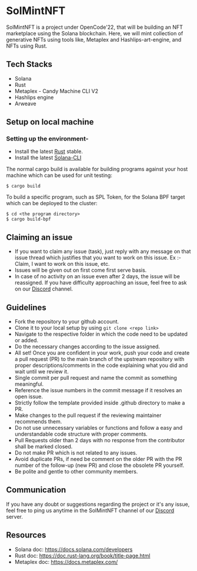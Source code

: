 
# SolMintNFT 

SolMintNFT is a project under OpenCode'22, that will be building an NFT marketplace using the Solana blockchain. Here, we will mint collection of generative NFTs using tools like, Metaplex and Hashlips-art-engine, and NFTs using Rust.

## Tech Stacks
* Solana
* Rust
* Metaplex - Candy Machine CLI V2
* Hashlips engine
* Arweave

## Setup on local machine

### Setting up the environment-
* Install the latest [Rust](https://rustup.rs) stable.
* Install the latest [Solana-CLI](https://docs.solana.com/cli/install-solana-cli-tools)

The normal cargo build is available for building programs against your host machine which can be used for unit testing:
```
$ cargo build
```
To build a specific program, such as SPL Token, for the Solana BPF target which can be deployed to the cluster:
```
$ cd <the program directory>
$ cargo build-bpf
```

## Claiming an issue 
* If you want to claim any issue (task), just reply with any message on that issue thread which justifies that you want to work on this issue. Ex :- Claim, I want to work on this issue, etc. 
* Issues will be given out on first come first serve basis. 
* In case of no activity on an issue even after 2 days, the issue will be reassigned. If you have difficulty approaching an issue, feel free to ask on our [Discord](https://discord.gg/EhkMEZpbuU) channel.

## Guidelines 
* Fork the repository to your github account.
* Clone it to your local setup by using `git clone <repo link>`
* Navigate to the respective folder in which the code need to be updated or added.
* Do the necessary changes according to the issue assigned.
* All set! Once you are confident in your work, push your code and create a pull request (PR) to the main branch of the upstream repository with proper descriptions/comments in the code explaining what you did and wait until we review it.
* Single commit per pull request and name the commit as something meaningful.
* Reference the issue numbers in the commit message if it resolves an open issue.
* Strictly follow the template provided inside .github directory to make a PR.
* Make changes to the pull request if the reviewing maintainer recommends them.
* Do not use unnecessary variables or functions and follow a easy and understandable code structure with proper comments.
* Pull Requests older than 2 days with no response from the contributor shall be marked closed.
* Do not make PR which is not related to any issues.
* Avoid duplicate PRs, if need be comment on the older PR with the PR number of the follow-up (new PR) and close the obsolete PR yourself.
* Be polite and gentle to other community members.

## Communication
If you have any doubt or suggestions regarding the project or it's any issue, feel free to ping us anytime in the SolMintNFT channel of our [Discord](https://discord.gg/EhkMEZpbuU) server.

## Resources
* Solana doc: https://docs.solana.com/developers
* Rust doc: https://doc.rust-lang.org/book/title-page.html
* Metaplex doc: https://docs.metaplex.com/
